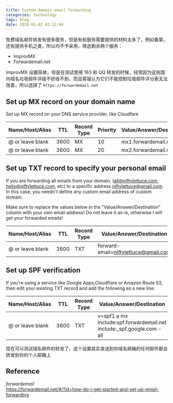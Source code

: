 ```yaml
---
title: Custom domain email forwarding
categories: technology
tags: blog
date: 2020-01-02 03:12:04
---
```



免费域名邮件转发有很多服务，但是有些服务需要提供的材料太多了，例如备案，还有提供手机之类，所以均不予采用，筛选剩余两个服务：

* ImprovMX
* Forwardemail.net

ImprovMX 设置简单，但是在测试使用 163 和 QQ 转发的时候，经常因为这些国内域名垃圾邮件评级不好收不到，而且客服认为它们不能控制垃圾邮件评分表无法改善，所以选择了 `https://forwardemail.net`

## Set up MX record on your domain name
Set up MX record on your DNS service provider, like Cloudfare   

| Name/Host/Alias  | TTL  | Record Type | Priority | Value/Answer/Destination |
| ---------------- | ---- | ----------- | -------- | ------------------------ |
| @ or leave blank | 3600 | MX          | 10       | mx1.forwardemail.net     |
| @ or leave blank | 3600 | MX          | 20       | mx2.forwardemail.net     |

## Set up TXT record to specify your personal email
If you are forwarding all emails from your domain, (all@niftylettuce.com, hello@niftylettuce.com, etc) to a specific address niftylettuce@gmail.com. In this case, you needn't define any custom email address of custom domain.

Make sure to replace the values below in the "Value/Answer/Destination" column with your own email address! Do not leave it as-is, otherwise I will get your forwarded emails!

| Name/Host/Alias  | TTL  | Record Type | Value/Answer/Destination             |
| ---------------- | ---- | ----------- | ------------------------------------ |
| @ or leave blank | 3600 | TXT         | forward-email=niftylettuce@gmail.com |


## Set up SPF verification
If you're using a service like Google Apps,Cloudflare or Amazon Route 53, then edit your existing TXT record and add the following as a new line:  

| Name/Host/Alias  | TTL  | Record Type | Value/Answer/Destination                                              |
| ---------------- | ---- | ----------- | --------------------------------------------------------------------- |
| @ or leave blank | 3600 | TXT         | v=spf1 a mx include:spf.forwardemail.net include:_spf.google.com -all |


现在可以测试域名邮件的转发了，这个设置其实发送到你域名邮箱的任何邮件都会转发到你的个人邮箱上


## Reference
_forwardemail_  
https://forwardemail.net/#/?id=how-do-i-get-started-and-set-up-email-forwarding
